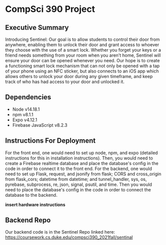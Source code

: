 # CompSci 390 Project

## Executive Summary
Introducing Sentinel: Our goal is to allow students to control their door from anywhere, enabling them to unlock their door and grant access to whoever they choose with the use of a smart lock. Whether you forget your keys or a friend needs something from your room when you aren’t home, Sentinel will ensure your door can be opened whenever you need. Our hope is to create a functioning smart lock mechanism that can not only be opened with a tap of your phone using an NFC sticker, but also connects to an iOS app which allows others to unlock your door during any given timeframe, and keep track of who has had access to your door and unlocked it.

## Dependencies
- Node v14.18.1
- npm v8.1.1
- Expo v4.12.1
- Firebase JavaScript v8.2.3

## Instructions For Deployment
For the front end, one would need to set up node, npm, and expo (detailed instructions for this in installation instructions). Then, you would need to create a Firebase realtime database and place the database's config in the code in order to connect it to the front end. For the backend, one would need to set up Flask, request, and jsonify from flask; CORS and cross_origin from flask_cors; datetime from datetime; and tunnel_handler, sys, os, pyrebase, subprocess, re, json, signal, psutil, and time. Then you would need to place the database's config in the code in order to connect the database to the backend. 

**insert hardware instructions**

## Backend Repo
Our backend code is in the Sentinel Repo linked here: https://coursework.cs.duke.edu/compsci390_2021fall/sentinal
